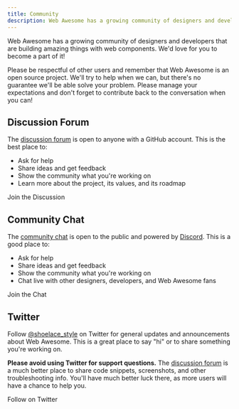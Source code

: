 ```yaml
---
title: Community
description: Web Awesome has a growing community of designers and developers that are building amazing things with web components.
---
```


Web Awesome has a growing community of designers and developers that are building amazing things with web components. We'd love for you to become a part of it!

Please be respectful of other users and remember that Web Awesome is an open source project. We'll try to help when we can, but there's no guarantee we'll be able solve your problem. Please manage your expectations and don't forget to contribute back to the conversation when you can!

## Discussion Forum

The [discussion forum](https://github.com/shoelace-style/shoelace/discussions) is open to anyone with a GitHub account. This is the best place to:

- Ask for help
- Share ideas and get feedback
- Show the community what you're working on
- Learn more about the project, its values, and its roadmap

<wa-button variant="brand" href="https://github.com/shoelace-style/shoelace/discussions" target="_blank">
  <wa-icon name="github" family="brands" slot="prefix"></wa-icon>
  Join the Discussion
</wa-button>

## Community Chat

The [community chat](https://discord.gg/mg8f26C) is open to the public and powered by [Discord](https://discord.com/). This is a good place to:

- Ask for help
- Share ideas and get feedback
- Show the community what you're working on
- Chat live with other designers, developers, and Web Awesome fans

<wa-button variant="brand" href="https://discord.gg/mg8f26C" target="_blank">
  <wa-icon name="discord" family="brands" slot="prefix"></wa-icon>
  Join the Chat
</wa-button>

## Twitter

Follow [@shoelace_style](https://twitter.com/shoelace_style) on Twitter for general updates and announcements about Web Awesome. This is a great place to say "hi" or to share something you're working on.

**Please avoid using Twitter for support questions.** The [discussion forum](https://github.com/shoelace-style/shoelace/discussions) is a much better place to share code snippets, screenshots, and other troubleshooting info. You'll have much better luck there, as more users will have a chance to help you.

<wa-button variant="brand" href="https://twitter.com/shoelace_style" target="_blank">
  <wa-icon name="twitter" family="brands" slot="prefix"></wa-icon>
  Follow on Twitter
</wa-button>
